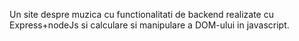 Un site despre muzica cu functionalitati de backend realizate cu Express+nodeJs si calculare si manipulare a DOM-ului in javascript.

